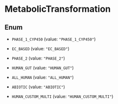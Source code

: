 

# MetabolicTransformation

## Enum


* `PHASE_1_CYP450` (value: `"PHASE_1_CYP450"`)

* `EC_BASED` (value: `"EC_BASED"`)

* `PHASE_2` (value: `"PHASE_2"`)

* `HUMAN_GUT` (value: `"HUMAN_GUT"`)

* `ALL_HUMAN` (value: `"ALL_HUMAN"`)

* `ABIOTIC` (value: `"ABIOTIC"`)

* `HUMAN_CUSTOM_MULTI` (value: `"HUMAN_CUSTOM_MULTI"`)



